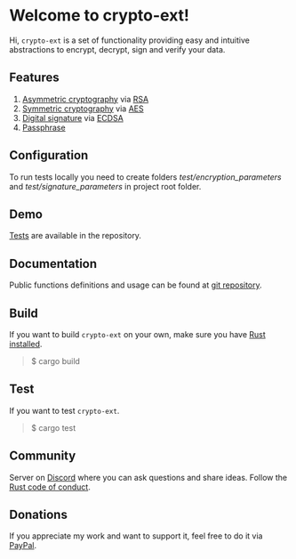 # Welcome to crypto-ext!

Hi, `crypto-ext` is a set of functionality providing easy and intuitive abstractions to encrypt, decrypt, sign and verify your data.

## Features
1. [Asymmetric cryptography](https://en.wikipedia.org/wiki/Public-key_cryptography) via [RSA](https://en.wikipedia.org/wiki/RSA_(cryptosystem))
1. [Symmetric cryptography](https://en.wikipedia.org/wiki/Symmetric-key_algorithm) via [AES](https://en.wikipedia.org/wiki/Advanced_Encryption_Standard)
1. [Digital signature](https://en.wikipedia.org/wiki/Digital_signature) via [ECDSA](https://en.wikipedia.org/wiki/Elliptic_Curve_Digital_Signature_Algorithm)
1. [Passphrase](https://en.wikipedia.org/wiki/Passphrase)

## Configuration
To run tests locally you need to create folders _test/encryption_parameters_ and _test/signature_parameters_ in project root folder.

## Demo
[Tests](https://github.com/bohdaq/crypto-ext) are available in the repository.

## Documentation
Public functions definitions and usage can be found at [git repository](https://github.com/bohdaq/crypto-ext).

## Build
If you want to build `crypto-ext` on your own, make sure you have [Rust installed](https://www.rust-lang.org/tools/install).

> $ cargo build


## Test
If you want to test `crypto-ext`.

> $ cargo test

## Community
Server on [Discord](https://discord.gg/PNqtG5ctMh) where you can ask questions and share ideas. Follow the [Rust code of conduct](https://www.rust-lang.org/policies/code-of-conduct).

## Donations
If you appreciate my work and want to support it, feel free to do it via [PayPal](https://www.paypal.com/donate/?hosted_button_id=VN8QMM52PM6JC).
